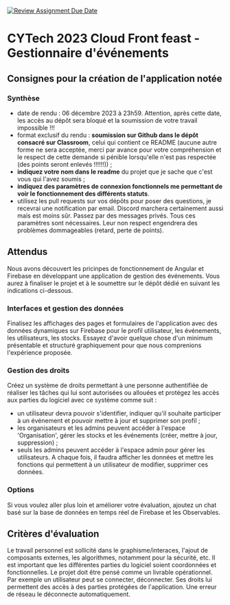 [![Review Assignment Due Date](https://classroom.github.com/assets/deadline-readme-button-24ddc0f5d75046c5622901739e7c5dd533143b0c8e959d652212380cedb1ea36.svg)](https://classroom.github.com/a/LRm4bhIP)
# CYTech 2023 Cloud Front feast - Gestionnaire d'événements

## Consignes pour la création de l'application notée

### Synthèse

- date de rendu : 06 décembre 2023 à 23h59. Attention, après cette date, les accès au dépôt sera bloqué et la soumission de votre travail impossible !!!
- format exclusif du rendu : **soumission sur Github dans le dépôt consacré sur Classroom**, celui qui contient ce README (aucune autre forme ne sera acceptée, merci par avance pour votre compréhension et le respect de cette demande si pénible lorsqu'elle n'est pas respectée (des points seront enlevés !!!!!!)) ;
- **indiquez votre nom dans le readme** du projet que je sache que c'est vous qui l'avez soumis ;
- **indiquez des paramètres de connexion fonctionnels me permettant de voir le fonctionnement des différents statuts**.
- utilisez les pull requests sur vos dépôts pour poser des questions, je recevrai une notification par email. Discord marchera certainement aussi mais est moins sûr. Passez par des messages privés.
Tous ces paramètres sont nécessaires. Leur non respect engendrera des problèmes dommageables (retard, perte de points).

## Attendus

Nous avons découvert les pricinpes de fonctionnement de Angular et Firebase en développant une application de gestion des événements. Vous aurez à finaliser le projet et à le soumettre sur le dépôt dédié en suivant les indications ci-dessous.

### Interfaces et gestion des données

Finalisez les affichages des pages et formulaires de l'application avec des données dynamiques sur Firebase pour le profil utilisateur, les événements, les utilisateurs, les stocks. Essayez d'avoir quelque chose d'un minimum présentable et structuré graphiquement pour que nous comprenions l'expérience proposée.

### Gestion des droits

Créez un système de droits permettant à une personne authentifiée de réaliser les tâches qui lui sont autorisées ou allouées et protégez les accès aux parties du logiciel avec ce système comme suit :
- un utilisateur devra pouvoir s'identifier, indiquer qu'il souhaite participer à un événement et pouvoir mettre à jour et supprimer son profil ;
- les organisateurs et les admins peuvent accéder à l'espace 'Organisation', gérer les stocks et les événements (créer, mettre à jour, suppression) ;
- seuls les admins peuvent accéder à l'espace admin pour gérer les utilisateurs.
A chaque fois, il faudra afficher les données et mettre les fonctions qui permettent à un utilisateur de modifier, supprimer ces données.

### Options

Si vous voulez aller plus loin et améliorer votre évaluation, ajoutez un chat basé sur la base de données en temps réel de Firebase et les Observables.

## Critères d'évaluation

Le travail personnel est sollicité dans le graphisme/interaces, l'ajout de composants externes, les algorithmes, notamment pour la sécurité, etc. Il est important que les différentes parties du logiciel soient coordonnées et fonctionnelles. Le projet doit être pensé comme un livrable opérationnel. Par exemple un utilisateur peut se connecter, déconnecter. Ses droits lui permettent des accès à des parties protégées de l'application. Une erreur de réseau le déconnecte automatiquement.
